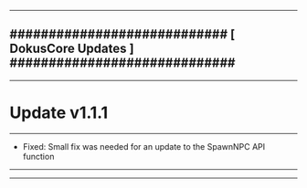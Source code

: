 --------------------------------------------------------------------------------
############################ [ DokusCore Updates ] #############################
--------------------------------------------------------------------------------
--------------------------------------------------------------------------------
# Update v1.1.1
--------------------------------------------------------------------------------
- Fixed: Small fix was needed for an update to the SpawnNPC API function
--------------------------------------------------------------------------------
--------------------------------------------------------------------------------
